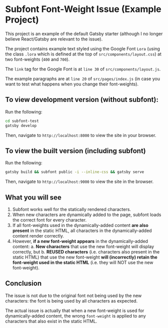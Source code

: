 # Subfont Font-Weight Issue (Example Project)

This project is an example of the default Gatsby starter (although I no longer believe React/Gatsby are relevant to the issue).

The project contains example text styled using the Google Font `Lora` (using the class `.lora` which is defined at the top of `src/components/layout.css`) at two font-weights (`400` and `700`).

The `link` tag for the Google Font is at `line 30` of `src/components/layout.js`.

The example paragraphs are at `line 20` of `src/pages/index.js` (in case you want to test what happens when you change their font-weights).

## To view development version (without subfont):

Run the following:

```sh
cd subfont-test
gatsby develop
```

Then, navigate to `http://localhost:8000` to view the site in your browser.

## To view the built version (including subfont)

Run the following:

```sh
gatsby build && subfont public -i --inline-css && gatsby serve
```

Then, navigate to `http://localhost:9000` to view the site in the browser.

## What you will see

1. Subfont works well for the statically rendered characters.
2. When new characters are dynamically added to the page, subfont loads the correct font for every character.
3. If all font-weights used in the dynamically-added content __are also present__ in the static HTML, all characters in the dynamically-added content render correctly.
4. However, __if a new font-weight appears__ in the dynamically-added content: 
    a. __New characters__ that use the new font-weight will display correctly, but
    b. __REUSED characters__ (i.e. characters also present in the static HTML) that use the new font-weight __will (incorrectly) retain the font-weight used in the static HTML__ (i.e. they will NOT use the new font-weight). 

## Conclusion

The issue is not due to the original font not being used by the new characters: the font is being used by all characters as expected. 

The actual issue is actually that when a new font-weight is used for dynamically-added content, the wrong `font-weight` is applied to any characters that also exist in the static HTML.